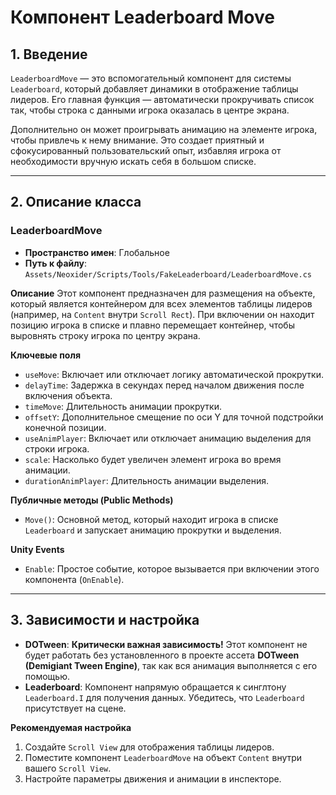 # Компонент Leaderboard Move

## 1. Введение

`LeaderboardMove` — это вспомогательный компонент для системы `Leaderboard`, который добавляет динамики в отображение таблицы лидеров. Его главная функция — автоматически прокручивать список так, чтобы строка с данными игрока оказалась в центре экрана. 

Дополнительно он может проигрывать анимацию на элементе игрока, чтобы привлечь к нему внимание. Это создает приятный и сфокусированный пользовательский опыт, избавляя игрока от необходимости вручную искать себя в большом списке.

---

## 2. Описание класса

### LeaderboardMove
- **Пространство имен**: Глобальное
- **Путь к файлу**: `Assets/Neoxider/Scripts/Tools/FakeLeaderboard/LeaderboardMove.cs`

**Описание**
Этот компонент предназначен для размещения на объекте, который является контейнером для всех элементов таблицы лидеров (например, на `Content` внутри `Scroll Rect`). При включении он находит позицию игрока в списке и плавно перемещает контейнер, чтобы выровнять строку игрока по центру экрана.

**Ключевые поля**
- `useMove`: Включает или отключает логику автоматической прокрутки.
- `delayTime`: Задержка в секундах перед началом движения после включения объекта.
- `timeMove`: Длительность анимации прокрутки.
- `offsetY`: Дополнительное смещение по оси Y для точной подстройки конечной позиции.
- `useAnimPlayer`: Включает или отключает анимацию выделения для строки игрока.
- `scale`: Насколько будет увеличен элемент игрока во время анимации.
- `durationAnimPlayer`: Длительность анимации выделения.

**Публичные методы (Public Methods)**
- `Move()`: Основной метод, который находит игрока в списке `Leaderboard` и запускает анимацию прокрутки и выделения.

**Unity Events**
- `Enable`: Простое событие, которое вызывается при включении этого компонента (`OnEnable`).

---

## 3. Зависимости и настройка

- **DOTween**: **Критически важная зависимость!** Этот компонент не будет работать без установленного в проекте ассета **DOTween (Demigiant Tween Engine)**, так как вся анимация выполняется с его помощью.
- **Leaderboard**: Компонент напрямую обращается к синглтону `Leaderboard.I` для получения данных. Убедитесь, что `Leaderboard` присутствует на сцене.

**Рекомендуемая настройка**
1. Создайте `Scroll View` для отображения таблицы лидеров.
2. Поместите компонент `LeaderboardMove` на объект `Content` внутри вашего `Scroll View`.
3. Настройте параметры движения и анимации в инспекторе.
